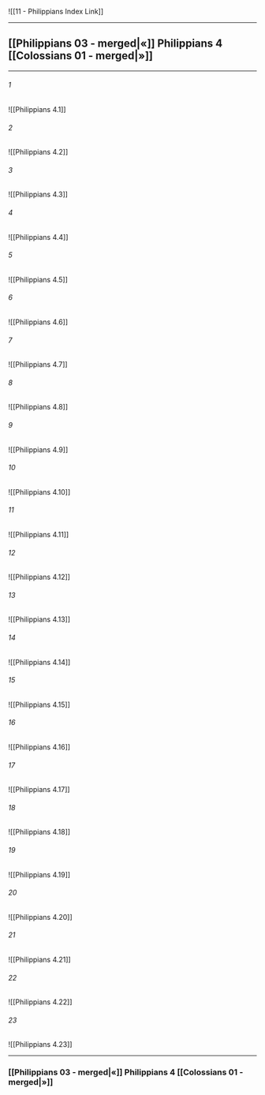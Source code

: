 ![[11 - Philippians Index Link]]

---
##  [[Philippians 03 - merged|«]] Philippians 4 [[Colossians 01 - merged|»]]

---

###### 1
![[Philippians 4.1]] 

###### 2
![[Philippians 4.2]] 

###### 3
![[Philippians 4.3]] 

###### 4
![[Philippians 4.4]]

###### 5 
![[Philippians 4.5]] 

###### 6
![[Philippians 4.6]] 

###### 7
![[Philippians 4.7]] 

###### 8
![[Philippians 4.8]] 

###### 9
![[Philippians 4.9]] 

###### 10
![[Philippians 4.10]] 

###### 11
![[Philippians 4.11]] 

###### 12
![[Philippians 4.12]]

###### 13
![[Philippians 4.13]] 

###### 14
![[Philippians 4.14]] 

###### 15
![[Philippians 4.15]]

###### 16
![[Philippians 4.16]] 

###### 17
![[Philippians 4.17]]

###### 18
![[Philippians 4.18]] 

###### 19
![[Philippians 4.19]] 

###### 20
![[Philippians 4.20]]

###### 21
![[Philippians 4.21]] 

###### 22
![[Philippians 4.22]] 

###### 23
![[Philippians 4.23]]


---
###  [[Philippians 03 - merged|«]] Philippians 4 [[Colossians 01 - merged|»]]
